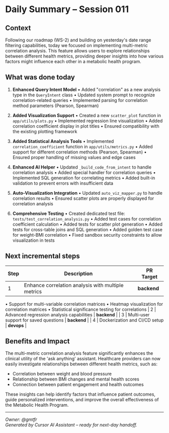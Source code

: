 # Daily Summary – Session 011

## Context
Following our roadmap (WS-2) and building on yesterday's date range filtering capabilities, today we focused on implementing multi-metric correlation analysis. This feature allows users to explore relationships between different health metrics, providing deeper insights into how various factors might influence each other in a metabolic health program.

## What was done today
1. **Enhanced Query Intent Model**
   • Added "correlation" as a new analysis type in the `QueryIntent` class
   • Updated system prompt to recognize correlation-related queries
   • Implemented parsing for correlation method parameters (Pearson, Spearman)

2. **Added Visualization Support**
   • Created a new `scatter_plot` function in `app/utils/plots.py`
   • Implemented regression line visualization
   • Added correlation coefficient display in plot titles
   • Ensured compatibility with the existing plotting framework

3. **Added Statistical Analysis Tools**
   • Implemented `correlation_coefficient` function in `app/utils/metrics.py`
   • Added support for different correlation methods (Pearson, Spearman)
   • Ensured proper handling of missing values and edge cases

4. **Enhanced AI Helper**
   • Updated `_build_code_from_intent` to handle correlation analysis
   • Added special handler for correlation queries
   • Implemented SQL generation for correlating metrics
   • Added built-in validation to prevent errors with insufficient data

5. **Auto-Visualization Integration**
   • Updated `auto_viz_mapper.py` to handle correlation results
   • Ensured scatter plots are properly displayed for correlation analysis

6. **Comprehensive Testing**
   • Created dedicated test file: `tests/test_correlation_analysis.py`
   • Added test cases for correlation coefficient calculation
   • Added tests for scatter plot generation
   • Added tests for cross-table joins and SQL generation
   • Added golden test case for weight-BMI correlation
   • Fixed sandbox security constraints to allow visualization in tests

## Next incremental steps
| Step | Description | PR Target |
|------|-------------|-----------|
| 1 | Enhance correlation analysis with multiple metrics | **backend** |
   • Support for multi-variable correlation matrices
   • Heatmap visualization for correlation matrices
   • Statistical significance testing for correlations
| 2 | Advanced regression analysis capabilities | **backend** |
| 3 | Multi-user support for saved questions | **backend** |
| 4 | Dockerization and CI/CD setup | **devops** |

## Benefits and Impact
The multi-metric correlation analysis feature significantly enhances the clinical utility of the 'ask anything' assistant. Healthcare providers can now easily investigate relationships between different health metrics, such as:

- Correlation between weight and blood pressure
- Relationship between BMI changes and mental health scores
- Connection between patient engagement and health outcomes

These insights can help identify factors that influence patient outcomes, guide personalized interventions, and improve the overall effectiveness of the Metabolic Health Program.

---
*Owner: @gmtfr*  
*Generated by Cursor AI Assistant – ready for next-day handoff.* 